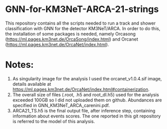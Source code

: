 # GNN-for-KM3NeT-ARCA-21-strings
This repository contains all the scripts needed to run a track and shower classification with GNN for the detector KM3NeT/ARCA. In order to do this, the installation of some packages is needed, namely Orcasong (https://ml.pages.km3net.de/OrcaSong/index.html) and Orcanet (https://ml.pages.km3net.de/OrcaNet/index.html). 

# Notes:

1. As singularity image for the analysis I used the orcanet_v1.0.4.sif image, details available at https://ml.pages.km3net.de/OrcaNet/index.html#containerization.
2. The overall size of files (.root, .h5 and root_dl.h5) used for the analysis exceeded 100GB so I did not uploaded them on github. Abundances are specified in GNN_KM3NeT_ARCA_carenini.pdf.
3. ARCA21_TS.h5 is the final output file, after inference step, containing information about events scores. The one reported in this git repository is referred to the model of this analysis. 
